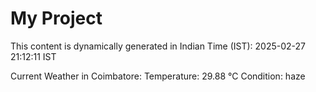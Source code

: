 # My Project

This content is dynamically generated in Indian Time (IST): 2025-02-27 21:12:11 IST


Current Weather in Coimbatore:
Temperature: 29.88 °C
Condition: haze
